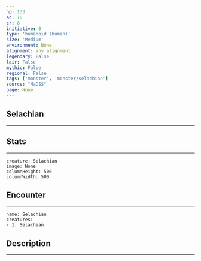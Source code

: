 ```yaml
---
hp: 133
ac: 10
cr: 8
initiative: 0
type: 'humanoid (human)'    
size: 'Medium'
environment: None
alignment: any alignment
legendary: False
lair: False
mythic: False
regional: False
tags: ['monster', 'monster/selachian']
source: "MaDSS"
page: None
---
```


## Selachian
---



## Stats
---

```statblock
creature: Selachian
image: None
columnHeight: 500
columnWidth: 500
```

## Encounter
---

```encounter-table
name: Selachian
creatures:
- 1: Selachian
```

## Description
---




